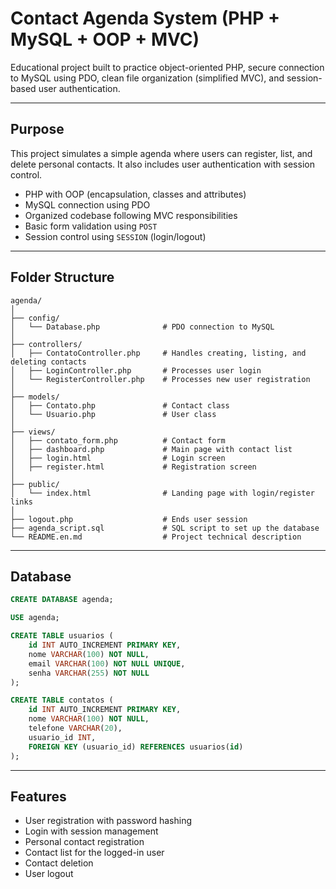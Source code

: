 # Contact Agenda System (PHP + MySQL + OOP + MVC)

Educational project built to practice object-oriented PHP, secure connection to MySQL using PDO, clean file organization (simplified MVC), and session-based user authentication.

---

## Purpose

This project simulates a simple agenda where users can register, list, and delete personal contacts. It also includes user authentication with session control.

- PHP with OOP (encapsulation, classes and attributes)
- MySQL connection using PDO
- Organized codebase following MVC responsibilities
- Basic form validation using `POST`
- Session control using `SESSION` (login/logout)

---

## Folder Structure

```
agenda/
│
├── config/
│   └── Database.php              # PDO connection to MySQL
│
├── controllers/
│   ├── ContatoController.php     # Handles creating, listing, and deleting contacts
│   ├── LoginController.php       # Processes user login
│   └── RegisterController.php    # Processes new user registration
│
├── models/
│   ├── Contato.php               # Contact class
│   └── Usuario.php               # User class
│
├── views/
│   ├── contato_form.php          # Contact form
│   ├── dashboard.php             # Main page with contact list
│   ├── login.html                # Login screen
│   ├── register.html             # Registration screen
│
├── public/
│   └── index.html                # Landing page with login/register links
│
├── logout.php                    # Ends user session
├── agenda_script.sql             # SQL script to set up the database
└── README.en.md                  # Project technical description
```

---

## Database

```sql
CREATE DATABASE agenda;

USE agenda;

CREATE TABLE usuarios (
    id INT AUTO_INCREMENT PRIMARY KEY,
    nome VARCHAR(100) NOT NULL,
    email VARCHAR(100) NOT NULL UNIQUE,
    senha VARCHAR(255) NOT NULL
);

CREATE TABLE contatos (
    id INT AUTO_INCREMENT PRIMARY KEY,
    nome VARCHAR(100) NOT NULL,
    telefone VARCHAR(20),
    usuario_id INT,
    FOREIGN KEY (usuario_id) REFERENCES usuarios(id)
);
```

---

## Features

- User registration with password hashing
- Login with session management
- Personal contact registration
- Contact list for the logged-in user
- Contact deletion
- User logout
